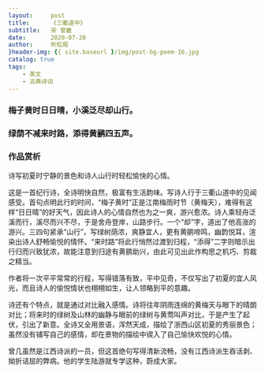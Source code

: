 ```yaml
---
layout:     post
title:      《三衢道中》
subtitle:   宋 曾畿
date:       2020-07-20
author:     听松阁
}header-img: {{ site.baseurl }/img/post-bg-poem-16.jpg
catalog: true
tags:
    - 美文
    - 古典诗词
---
```


### 梅子黄时日日晴，小溪泛尽却山行。
### 绿荫不减来时路，添得黄鹂四五声。


### 作品赏析
诗写初夏时宁静的景色和诗人山行时轻松愉快的心情。

这是一首纪行诗，全诗明快自然，极富有生活韵味。写诗人行于三衢山道中的见闻感受。首句点明此行的时间，“梅子黄时”正是江南梅雨时节（黄梅天），难得有这样“日日晴”的好天气，因此诗人的心情自然也为之一爽，游兴愈浓。诗人乘轻舟泛溪而行，溪尽而兴不尽，于是舍舟登岸，山路步行。一个“却”字，道出了他高涨的游兴。三四句紧承“山行”，写绿树荫浓，爽静宜人，更有黄鹂啼鸣，幽韵悦耳，渲染出诗人舒畅愉悦的情怀。“来时路”将此行悄然过渡到归程，“添得”二字则暗示出行归而兴致犹浓，故能注意到归途有黄鹂助兴，由此可见出此作构思之机巧、剪裁之精当。

作者将一次平平常常的行程，写得错落有致，平中见奇，不仅写出了初夏的宜人风光，而且诗人的愉悦情状也栩栩如生，让人领略到平的意趣。

诗还有个特点，就是通过对比融入感情。诗将往年阴雨连绵的黄梅天与眼下的晴朗对比；将来时的绿树及山林的幽静与眼前的绿树与黄莺叫声对比，于是产生了起伏，引出了新意。全诗又全用景语，浑然天成，描绘了浙西山区初夏的秀丽景色；虽然没有铺写自己的感情，却在景物的描绘中锲入了自己愉快欢悦的心情。

曾几虽然是江西诗派的一员，但这首绝句写得清新流畅，没有江西诗派生吞活剥、拗折诘屈的弊病。他的学生陆游就专学这种，蔚成大家。
